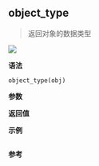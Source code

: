 ## object_type

> 返回对象的数据类型

![](https://img.shields.io/badge/-Object-blue)

**语法**

`object_type(obj)`

**参数**

**返回值**

**示例**

```js

```

**参考**

